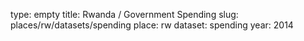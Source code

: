 type: empty
title: Rwanda / Government Spending
slug: places/rw/datasets/spending
place: rw
dataset: spending
year: 2014
